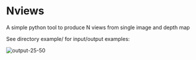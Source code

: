 # Nviews
A simple python tool to produce N views from single image and depth map

See directory example/ for input/output examples:

![output-25-50](https://user-images.githubusercontent.com/84878752/209672713-07349566-4746-4daf-bb45-ff7106f1df5a.gif)
